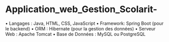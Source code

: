 # Application_web_Gestion_Scolarit-
• Langages : Java, HTML, CSS, JavaScript • Framework: Spring Boot (pour le backend) • ORM : Hibernate (pour la gestion des données) • Serveur Web : Apache Tomcat • Base de Données : MySQL ou PostgreSQL

